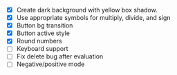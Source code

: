 - [x] Create dark background with yellow box shadow.
- [x] Use appropriate symbols for multiply, divide, and sign
- [x] Button bg transition
- [x] Button active style
- [x] Round numbers
- [ ] Keyboard support
- [ ] Fix delete bug after evaluation
- [ ] Negative/positive mode
